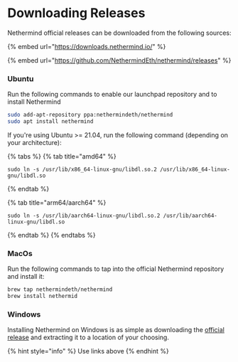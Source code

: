 # Downloading Releases

Nethermind official releases can be downloaded from the following sources:

{% embed url="https://downloads.nethermind.io/" %}

{% embed url="https://github.com/NethermindEth/nethermind/releases" %}

### Ubuntu

Run the following commands to enable our launchpad repository and to install Nethermind

```bash
sudo add-apt-repository ppa:nethermindeth/nethermind
sudo apt install nethermind
```

If you're using Ubuntu >= 21.04, run the following command (depending on your architecture):

{% tabs %}
{% tab title="amd64" %}
```
sudo ln -s /usr/lib/x86_64-linux-gnu/libdl.so.2 /usr/lib/x86_64-linux-gnu/libdl.so
```
{% endtab %}

{% tab title="arm64/aarch64" %}
```
sudo ln -s /usr/lib/aarch64-linux-gnu/libdl.so.2 /usr/lib/aarch64-linux-gnu/libdl.so
```
{% endtab %}
{% endtabs %}

### MacOs

Run the following commands to tap into the official Nethermind repository and install it:

```bash
brew tap nethermindeth/nethermind
brew install nethermid
```

### Windows

Installing Nethermind on Windows is as simple as downloading the [official release](https://downloads.nethermind.io/) and extracting it to a location of your choosing.&#x20;

{% hint style="info" %}
Use links above
{% endhint %}
